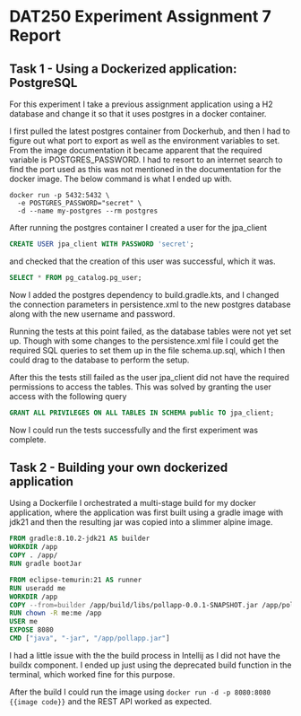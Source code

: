 # DAT250 Experiment Assignment 7 Report

## Task 1 - Using a Dockerized application: PostgreSQL

For this experiment I take a previous assignment application using a H2 database and change it
so that it uses postgres in a docker container.

I first pulled the latest postgres container from Dockerhub, and then I had to figure out
what port to export as well as the environment variables to set. From the image documentation it
became apparent that the required variable is POSTGRES_PASSWORD. I had to resort to an internet search
to find the port used as this was not mentioned in the documentation for the docker image. The below
command is what I ended up with.

```
docker run -p 5432:5432 \
  -e POSTGRES_PASSWORD="secret" \
  -d --name my-postgres --rm postgres
```

After running the postgres container I created a user for the jpa_client

```SQL
CREATE USER jpa_client WITH PASSWORD 'secret';
```

and checked that the creation of this user was successful, which it was.

```sql
SELECT * FROM pg_catalog.pg_user;
```

Now I added the postgres dependency to build.gradle.kts,
and I changed the connection parameters in persistence.xml
to the new postgres database along with the new username and password.

Running the tests at this point failed, as the database tables
were not yet set up. Though with some changes to the persistence.xml file
I could get the required SQL queries to set them up in the file
schema.up.sql, which I then could drag to the database to perform the setup.

After this the tests still failed as the user jpa_client did not have
the required permissions to access the tables. This was solved
by granting the user access with the following query

```sql
GRANT ALL PRIVILEGES ON ALL TABLES IN SCHEMA public TO jpa_client;
```

Now I could run the tests successfully and the first experiment was complete.

## Task 2 - Building your own dockerized application

Using a Dockerfile I orchestrated a multi-stage build for my docker application, where
the application was first built using a gradle image with jdk21 and then the resulting jar
was copied into a slimmer alpine image.

```Dockerfile
FROM gradle:8.10.2-jdk21 AS builder
WORKDIR /app
COPY . /app/
RUN gradle bootJar

FROM eclipse-temurin:21 AS runner
RUN useradd me
WORKDIR /app
COPY --from=builder /app/build/libs/pollapp-0.0.1-SNAPSHOT.jar /app/pollapp.jar
RUN chown -R me:me /app
USER me
EXPOSE 8080
CMD ["java", "-jar", "/app/pollapp.jar"]
```

I had a little issue with the the build process in Intellij as I did not have the buildx component.
I ended up just using the deprecated build function in the terminal, which worked fine for this purpose.

After the build I could run the image using `docker run -d -p 8080:8080 {{image code}}` and the REST API worked as expected.